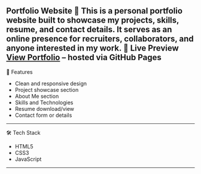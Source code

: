 Portfolio Website 💼
This is a **personal portfolio website** built to showcase my projects, skills, resume, and contact details. It serves as an online presence for recruiters, collaborators, and anyone interested in my work.
🔗 Live Preview
[View Portfolio](https://nihar-ux18.github.io/portfolio-web/) – hosted via GitHub Pages
---

📌 Features

- Clean and responsive design
- Project showcase section
- About Me section
- Skills and Technologies
- Resume download/view
- Contact form or details

---

🛠️ Tech Stack

- HTML5
- CSS3
- JavaScript

---
